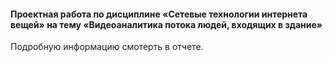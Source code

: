 #### Проектная работа по дисциплине «Сетевые технологии интернета вещей» на тему «Видеоаналитика потока людей, входящих в здание»
Подробную информацию смотерть в отчете.
